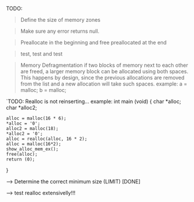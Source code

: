TODO:

> Define the size of memory zones

> Make sure any error returns null.

> Preallocate in the beginning and free preallocated at the end

> test, test and test



> Memory Defragmentation
> if two blocks of memory next to each other are freed, 
> a larger memory block can be allocated using both spaces. This happens by design, since the previous allocations are removed from the list and a new allocation will take such spaces.
> example:
> a = malloc;
> b = malloc;
> 


`TODO:
Realloc is not reinserting... example:
int main (void)
{
	char *alloc;
	char *alloc2;

	alloc = malloc(16 * 6);
	*alloc = '0';
	alloc2 = malloc(18);
	*alloc2 = '0';
	alloc = realloc(alloc, 16 * 2);
	alloc = malloc(16*2);
	show_alloc_mem_ex();
	free(alloc);
	return (0);
}



--> Determine the correct minimum size (LIMIT) [DONE]

--> test realloc extensivelly!!!